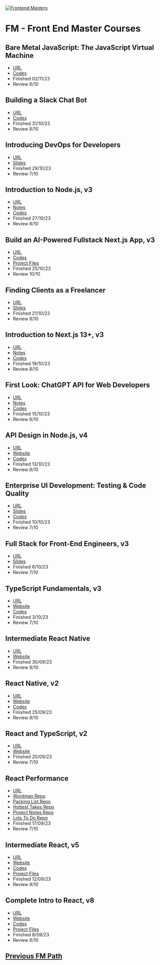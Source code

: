 [![Frontend Masters](https://static.frontendmasters.com/assets/brand/logos/full.png)](https://frontendmasters.com)

# FM - Front End Master Courses

## Bare Metal JavaScript: The JavaScript Virtual Machine
* [URL](https://frontendmasters.com/courses/javascript-cpu-vm/)
* [Codes](https://github.com/mhevery/JavaScriptVM_under_the_hood/)
* Finished 02/11/23 
* Review 6/10

## Building a Slack Chat Bot
* [URL](https://frontendmasters.com/courses/chat-apis/)
* [Codes](https://github.com/learnwithjason/chatops-frontend-masters)
* Finished 31/10/23 
* Review 8/10

## Introducing DevOps for Developers
* [URL](https://frontendmasters.com/courses/devops/)
* [Slides](https://static.frontendmasters.com/assets/courses/2023-03-09-devops/devops-slides.pdf)
* Finished 29/10/23 
* Review 7/10

## Introduction to Node.js, v3
* [URL](https://frontendmasters.com/courses/node-js-v3/)
* [Notes](https://scottmoss.notion.site/scottmoss/Intro-to-Node-js-V3-7c8e4ccaebf94b839f425fff13dcc44c)
* [Codes](https://github.com/Hendrixer/intro-node-v3)
* Finished 27/10/23
* Review 8/10

## Build an AI-Powered Fullstack Next.js App, v3
* [URL](https://frontendmasters.com/courses/fullstack-app-next-v3/)
* [Codes](https://github.com/Hendrixer/fullstack-ai-nextjs)
* [Project Files]()
* Finished 25/10/23 
* Review 10/10

## Finding Clients as a Freelancer
* [URL](https://frontendmasters.com/courses/freelancing/)
* [Slides](https://static.frontendmasters.com/assets/courses/2022-07-28-freelancing/FindingClients.pdf)
* Finished 21/10/23 
* Review 8/10

## Introduction to Next.js 13+, v3
* [URL](https://frontendmasters.com/courses/next-js-v3/)
* [Notes](https://scottmoss.notion.site/scottmoss/Intro-to-Next-js-V3-6cefbdba58d94e3897dcb8d7e7fc0337)
* [Codes](https://github.com/Hendrixer/intro-nextjs-v3)
* Finished 19/10/23
* Review 8/10

## First Look: ChatGPT API for Web Developers
* [URL](https://frontendmasters.com/courses/chatgpt-api/)
* [Notes](https://github.com/firtman/chatgpt-webdev/blob/main/slides.pdf)
* [Codes](https://github.com/firtman/chatgpt-webdev)
* Finished 15/10/23
* Review 6/10

## API Design in Node.js, v4
* [URL](https://frontendmasters.com/courses/api-design-nodejs-v4/)
* [Website](https://hendrixer.github.io/API-design-v4/)
* [Codes](https://github.com/Hendrixer/API-design-v4-course)
* Finished 13/10/23 
* Review 8/10

## Enterprise UI Development: Testing & Code Quality
* [URL](https://frontendmasters.com/courses/enterprise-ui-dev/)
* [Slides](https://static.frontendmasters.com/assets/courses/2023-05-26-enterprise-ui-dev/enterprise-ui-dev-slides.pdf)
* [Codes](https://github.com/stevekinney/enterprise-ui-dev)
* Finished 10/10/23 
* Review 7/10

## Full Stack for Front-End Engineers, v3
* [URL](https://frontendmasters.com/courses/fullstack-v3/)
* [Slides](https://static.frontendmasters.com/assets/courses/2023-04-18-fullstack-v3/fullstack-v3-slides.pdf)
* Finished 6/10/23 
* Review 7/10

## TypeScript Fundamentals, v3
* [URL](https://frontendmasters.com/courses/typescript-v3/)
* [Website](https://www.typescript-training.com/course/fundamentals-v3)
* [Codes](https://github.com/mike-north/typescript-courses)
* Finished 3/10/23 
* Review 7/10

## Intermediate React Native
* [URL](https://frontendmasters.com/courses/intermediate-react-native/)
* [Website](https://kadikraman.github.io/react-native-beyond-basics/)
* Finished 30/09/23 
* Review 8/10

## React Native, v2
* [URL](https://frontendmasters.com/courses/react-native-v2/)
* [Website](https://kadikraman.github.io/react-native-v2/)
* [Codes](https://github.com/kadikraman/react-native-v2)
* Finished 25/09/23  
* Review 8/10

## React and TypeScript, v2
* [URL](https://frontendmasters.com/courses/react-typescript-v2/)
* [Website](https://fem-react-typescript.vercel.app/)
* Finished 20/09/23  
* Review 7/10

## React Performance
* [URL](https://frontendmasters.com/courses/react-performance/)
* [Wordman Repo](https://github.com/stevekinney/wordman)
* [Packing List Repo](https://github.com/stevekinney/packing-list)
* [Hottest Takes Repo](https://github.com/stevekinney/hottest-takes)
* [Project Notes Repo](https://github.com/stevekinney/project-notes)
* [Lots To Do Repo](https://github.com/stevekinney/lots-to-do)
* Finished 17/09/23  
* Review 7/10

## Intermediate React, v5
* [URL](https://frontendmasters.com/courses/intermediate-react-v5/)
* [Website](https://react-v8.holt.courses/)
* [Codes](https://github.com/btholt/complete-intro-to-react-v8/)
* [Project Files](https://github.com/btholt/citr-v8-project/)
* Finished 12/09/23  
* Review 9/10

## Complete Intro to React, v8
* [URL](https://frontendmasters.com/courses/complete-react-v8/)
* [Website](https://react-v8.holt.courses/)
* [Codes](https://github.com/btholt/complete-intro-to-react-v8/)
* [Project Files](https://github.com/btholt/citr-v8-project/)
* Finished 8/09/23  
* Review 8/10

## [Previous FM Path](https://github.com/extwiii/FM-Path)


